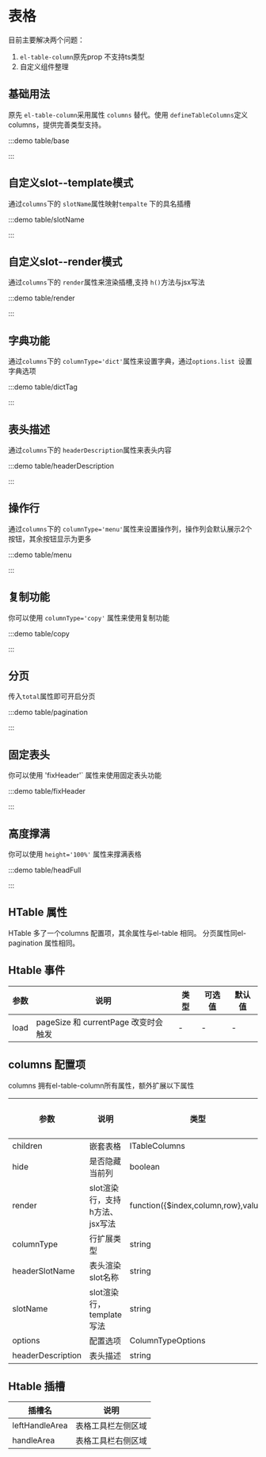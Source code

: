 
<script setup>
import copy from './copy.vue';
import tablebase from './base.vue';
import slotName from './slotName.vue';
import renderSlot from './render.vue';
import dictTag from './dictTag.vue';
import headerDescription from './headerDescription.vue';
import tablemenu from './menu.vue';
import pagination from './pagination.vue';
import fixHeader from './fixHeader.vue';
import headFull from './headFull.vue';

</script>

# 表格

目前主要解决两个问题：
1. `el-table-column`原先prop 不支持ts类型
2. 自定义组件整理

## 基础用法
原先  `el-table-column`采用属性 `columns` 替代。使用 `defineTableColumns`定义columns，提供完善类型支持。


:::demo table/base

<tablebase></tablebase>

:::

## 自定义slot--template模式

通过`columns`下的 `slotName`属性映射`tempalte` 下的具名插槽
     
:::demo table/slotName

<slotName></slotName>

:::

## 自定义slot--render模式

通过`columns`下的 `render`属性来渲染插槽,支持 `h()`方法与jsx写法
     
:::demo table/render

<renderSlot></renderSlot>

:::

## 字典功能

通过`columns`下的 `columnType='dict'`属性来设置字典，通过`options.list `设置字典选项
     
:::demo table/dictTag

<dictTag></dictTag>

:::


## 表头描述
通过`columns`下的 `headerDescription`属性来表头内容
     
:::demo table/headerDescription

<headerDescription></headerDescription>

:::

## 操作行
通过`columns`下的 `columnType='menu'`属性来设置操作列，操作列会默认展示2个按钮，其余按钮显示为更多
     
:::demo table/menu

<tablemenu></tablemenu>

:::




## 复制功能


你可以使用 `columnType='copy'` 属性来使用复制功能

:::demo table/copy

<copy></copy>

:::

##  分页


传入`total`属性即可开启分页

:::demo table/pagination

<pagination></pagination>

:::

## 固定表头


你可以使用 'fixHeader'` 属性来使用固定表头功能

:::demo table/fixHeader

<fixHeader></fixHeader>

:::


## 高度撑满


你可以使用 `height='100%'` 属性来撑满表格

:::demo table/headFull

<headFull></headFull>

:::




## HTable 属性

HTable 多了一个columns 配置项，其余属性与el-table 相同。
分页属性同el-pagination 属性相同。

## Htable 事件

| 参数    | 说明   | 类型                | 可选值  | 默认值  |
| ------- | ------------ | ------- | ------ | ------- |
| load    | pageSize 和 currentPage 改变时会触发     |          -                    | - |-|




## columns 配置项
columns 拥有el-table-column所有属性，额外扩展以下属性

| 参数    | 说明   | 类型                | 可选值  | 默认值  |
| ------- | ------------ | ------- | ------ | ------- |
| children    | 嵌套表格     | ITableColumns                             | default |-|
| hide    | 是否隐藏当前列  | boolean | true |-|-|
| render | slot渲染行，支持h方法、jsx写法 | function({$index,column,row},value)   | — |    -|
| columnType    | 行扩展类型  | string |  "dict"/"image"/"menu"/"copy" |-|
| headerSlotName    | 表头渲染slot名称  | string | - |-|
| slotName    | slot渲染行，template写法  | string | - |-|
| options    | 配置选项  | ColumnTypeOptions |  |-|
| headerDescription    | 表头描述  | string |  |-| 

## Htable 插槽
| 插槽名    | 说明   |
| ------- | ------------ |
|leftHandleArea|表格工具栏左侧区域|
|handleArea|表格工具栏右侧区域|
